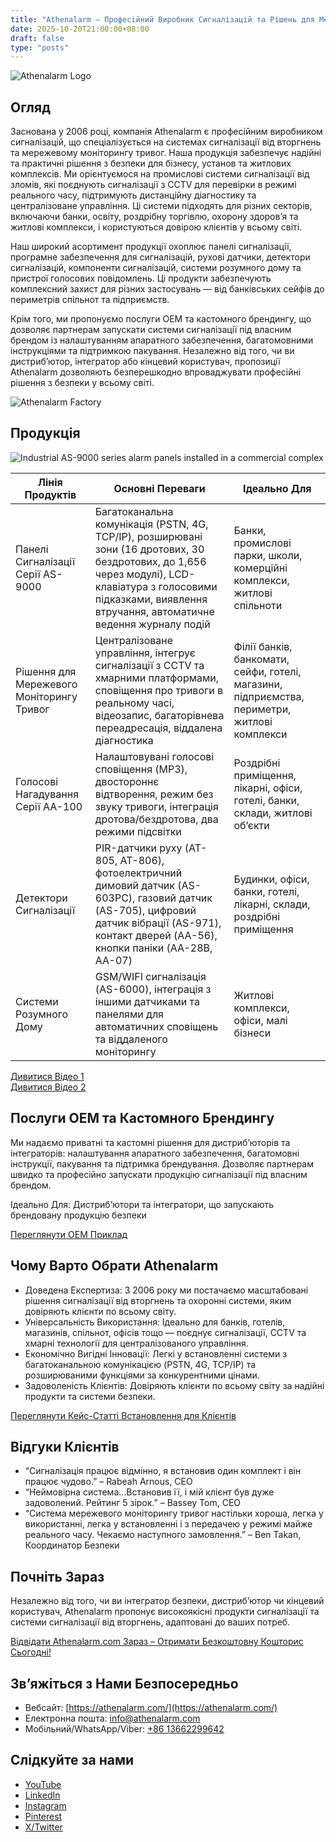 ```yaml
---
title: "Athenalarm – Професійний Виробник Сигналізацій та Рішень для Мережевого Моніторингу Тривог"
date: 2025-10-20T21:00:00+08:00
draft: false
type: "posts"
---
```


![Athenalarm Logo](https://athenalarm.com/wp-content/uploads/2025/05/athenalarm_home.png)

## Огляд

Заснована у 2006 році, компанія Athenalarm є професійним виробником сигналізацій, що спеціалізується на системах сигналізації від вторгнень та мережевому моніторингу тривог. Наша продукція забезпечує надійні та практичні рішення з безпеки для бізнесу, установ та житлових комплексів. Ми орієнтуємося на промислові системи сигналізації від зломів, які поєднують сигналізації з CCTV для перевірки в режимі реального часу, підтримують дистанційну діагностику та централізоване управління. Ці системи підходять для різних секторів, включаючи банки, освіту, роздрібну торгівлю, охорону здоров’я та житлові комплекси, і користуються довірою клієнтів у всьому світі.

Наш широкий асортимент продукції охоплює панелі сигналізації, програмне забезпечення для сигналізацій, рухові датчики, детектори сигналізацій, компоненти сигналізацій, системи розумного дому та пристрої голосових повідомлень. Ці продукти забезпечують комплексний захист для різних застосувань — від банківських сейфів до периметрів спільнот та підприємств.

Крім того, ми пропонуємо послуги OEM та кастомного брендингу, що дозволяє партнерам запускати системи сигналізації під власним брендом із налаштуванням апаратного забезпечення, багатомовними інструкціями та підтримкою пакування. Незалежно від того, чи ви дистриб’ютор, інтегратор або кінцевий користувач, пропозиції Athenalarm дозволяють безперешкодно впроваджувати професійні рішення з безпеки у всьому світі.

![Athenalarm Factory](https://athenalarm.com/wp-content/uploads/2022/05/Athenalarm-factory-03-540.jpg)

## Продукція

![Industrial AS-9000 series alarm panels installed in a commercial complex](https://athenalarm.com/wp-content/uploads/2022/05/Athenalarm-burglar-alarms-1024.jpg)

| Лінія Продуктів | Основні Переваги | Ідеально Для |
|-----------------|-----------------|---------------|
| Панелі Сигналізації Серії AS-9000 | Багатоканальна комунікація (PSTN, 4G, TCP/IP), розширювані зони (16 дротових, 30 бездротових, до 1,656 через модулі), LCD-клавіатура з голосовими підказками, виявлення втручання, автоматичне ведення журналу подій | Банки, промислові парки, школи, комерційні комплекси, житлові спільноти |
| Рішення для Мережевого Моніторингу Тривог | Централізоване управління, інтегрує сигналізації з CCTV та хмарними платформами, сповіщення про тривоги в реальному часі, відеозапис, багаторівнева переадресація, віддалена діагностика | Філії банків, банкомати, сейфи, готелі, магазини, підприємства, периметри, житлові комплекси |
| Голосові Нагадування Серії AA-100 | Налаштовувані голосові сповіщення (MP3), двостороннє відтворення, режим без звуку тривоги, інтеграція дротова/бездротова, два режими підсвітки | Роздрібні приміщення, лікарні, офіси, готелі, банки, склади, житлові об’єкти |
| Детектори Сигналізації | PIR-датчики руху (AT-805, AT-806), фотоелектричний димовий датчик (AS-603PC), газовий датчик (AS-705), цифровий датчик вібрації (AS-971), контакт дверей (AA-56), кнопки паніки (AA-28B, AA-07) | Будинки, офіси, банки, готелі, лікарні, склади, роздрібні приміщення |
| Системи Розумного Дому | GSM/WIFI сигналізація (AS-6000), інтеграція з іншими датчиками та панелями для автоматичних сповіщень та віддаленого моніторингу | Житлові комплекси, офіси, малі бізнеси |

[Дивитися Відео 1](https://www.youtube.com/watch?v=fxNFCblKrTA)  
[Дивитися Відео 2](https://www.youtube.com/watch?v=FouMQpGDZNk)

## Послуги OEM та Кастомного Брендингу

Ми надаємо приватні та кастомні рішення для дистриб’юторів та інтеграторів: налаштування апаратного забезпечення, багатомовні інструкції, пакування та підтримка брендування. Дозволяє партнерам швидко та професійно запускати продукцію сигналізації під власним брендом.

Ідеально Для: Дистриб’ютори та інтегратори, що запускають брендовану продукцію безпеки

[Переглянути OEM Приклад](https://www.instagram.com/p/CTj0hpEjxJ0/)

## Чому Варто Обрати Athenalarm

- Доведена Експертиза: З 2006 року ми постачаємо масштабовані рішення сигналізації від вторгнень та охоронні системи, яким довіряють клієнти по всьому світу.  
- Універсальність Використання: Ідеально для банків, готелів, магазинів, спільнот, офісів тощо — поєднує сигналізації, CCTV та хмарні технології для централізованого управління.  
- Економічно Вигідні Інновації: Легкі у встановленні системи з багатоканальною комунікацією (PSTN, 4G, TCP/IP) та розширюваними функціями за конкурентними цінами.  
- Задоволеність Клієнтів: Довіряють клієнти по всьому світу за надійні продукти та системи безпеки.

[Переглянути Кейс-Статті Встановлення для Клієнтів](https://www.instagram.com/p/DJ0VWautwqA/?img_index=2)

## Відгуки Клієнтів

- “Сигналізація працює відмінно, я встановив один комплект і він працює чудово.” – Rabeah Arnous, CEO  
- “Неймовірна система…Встановив її, і мій клієнт був дуже задоволений. Рейтинг 5 зірок.” – Bassey Tom, CEO  
- “Система мережевого моніторингу тривог настільки хороша, легка у використанні, легка у встановленні і з передачею у режимі майже реального часу. Чекаємо наступного замовлення.” – Ben Takan, Координатор Безпеки

## Почніть Зараз

Незалежно від того, чи ви інтегратор безпеки, дистриб’ютор чи кінцевий користувач, Athenalarm пропонує високоякісні продукти сигналізації та системи сигналізації від вторгнень, адаптовані до ваших потреб.

[Відвідати Athenalarm.com Зараз – Отримати Безкоштовну Кошторис Сьогодні!](https://athenalarm.com/)

## Зв’яжіться з Нами Безпосередньо

- Вебсайт: [https://athenalarm.com/](https://athenalarm.com/)  
- Електронна пошта: [info@athenalarm.com](mailto:info@athenalarm.com)  
- Мобільний/WhatsApp/Viber: [+86 13662299642](https://api.whatsapp.com/send?phone=8613662299642)

## Слідкуйте за нами

- [YouTube](https://www.youtube.com/channel/UCP0_Wg3aylBn69eBIH2Fazg)  
- [LinkedIn](https://www.linkedin.com/company/athenalarm/)  
- [Instagram](https://www.instagram.com/athenalarm/)  
- [Pinterest](https://www.pinterest.com/athenalarm/)  
- [X/Twitter](https://x.com/Athenalarm)